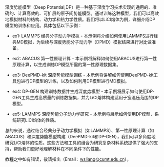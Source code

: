 深度势能模型（Deep Potential,DP）是一种基于深度学习技术实现的通用的、准确的、计算高效的、可扩展的原子间势能模型。通过训练这种模型，我们可以高效地模拟材料的结构、动力学和热力学性质。我们将以LiCl熔体为例，详细介绍DP模型的训练和应用。具体包括以下示例：

- ex1: LAMMPS 经典分子动力学模拟 - 本示例将介绍如何使用LAMMPS进行经典MD模拟，为后续与深度势能分子动力学（DPMD）模拟结果进行对比做准备。

- ex2: ABACUS 第一性原理计算 - 本示例将解释如何使用ABACUS进行第一性原理计算，以生成训练DP模型所需的第一性原理数据集。

- ex3: DeePMD-kit 深度势能模型训练 - 本示例将讲解如何使用DeePMD-kit工具包进行DP模型的训练，以及如何利用DP模型进行MD模拟。

- ex4: DP-GEN 构建训练数据并生成深度势模型 - 本示例将展示如何使用DP-GEN工具生成高质量的训练数据集，并为LiCl熔体构建适用于宽温压范围的DP模型。

- ex5: LAMMPS 深度势能分子动力学研究 - 本示例将展示如何使用DP模型，系统研究LiCl熔体的性质。

总的来说，通过结合经典分子动力学模拟（如LAMMPS）、第一性原理计算（如ABACUS）和深度势能模型构建（DeePMD-kit和DP-GEN），我们可以多角度地研究LiCl熔体的性质。这些方法和工具的组合为研究复杂材料系统提供了强大的支持，帮助我们更好地理解材料在不同条件下的性能。

教程之中如有错误，敬请指出（Email：wsliang@cumt.edu.cn）。